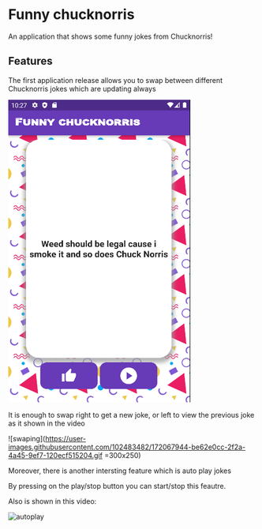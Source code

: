 # Funny chucknorris

An application that shows some funny jokes from Chucknorris! 

## Features

The first application release allows you to swap between different Chucknorris jokes which are updating always

![alt text](https://github.com/AhmadAlhussin2/jokesapp/blob/main/images/firstlayout.png?raw=true)

It is enough to swap right to get a new joke, or left to view the previous joke as it shown in the video

![swaping](https://user-images.githubusercontent.com/102483482/172067944-be62e0cc-2f2a-4a45-9ef7-120ecf515204.gif =300x250)

Moreover, there is another intersting feature which is auto play jokes 

By pressing on the play/stop button you can start/stop this feautre. 

Also is shown in this video:

![autoplay](https://user-images.githubusercontent.com/102483482/172068225-81be73fa-8e77-4121-aaf4-e8f21dc0eb20.gif)
